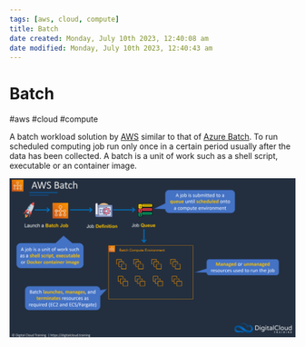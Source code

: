 ```yaml
---
tags: [aws, cloud, compute]
title: Batch
date created: Monday, July 10th 2023, 12:40:08 am
date modified: Monday, July 10th 2023, 12:40:43 am
---
```

# Batch
#aws #cloud #compute 

A batch workload solution by [AWS](Cloud%20Computing/AWS/AWS.md) similar to that of [Azure Batch](Azure%20Batch). To run scheduled computing job run only once in a certain period usually after the data has been collected.
A batch is a unit of work such as a shell script, executable or an container image.

![](Attachments/Pasted%20image%2020230306000645.png)